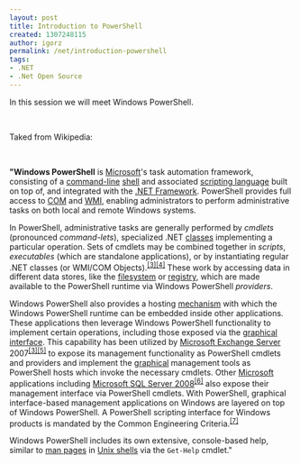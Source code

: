 ```yaml
---
layout: post
title: Introduction to PowerShell
created: 1307248115
author: igorz
permalink: /net/introduction-powershell
tags:
- .NET
- .Net Open Source
---
```

<p>In this session we will meet Windows PowerShell.</p>
<p>&nbsp;</p>
<p>Taked from Wikipedia:</p>
<p>&nbsp;</p>
<p><b>&quot;Windows PowerShell</b> is <a href="http://en.wikipedia.org/wiki/Microsoft" title="Microsoft">Microsoft</a>'s task automation framework, consisting of a <a href="http://en.wikipedia.org/wiki/Command-line_interface" title="Command-line interface">command-line</a> <a href="http://en.wikipedia.org/wiki/Shell_%28computing%29" title="Shell (computing)">shell</a> and associated <a href="http://en.wikipedia.org/wiki/Scripting_language" title="Scripting language">scripting language</a> built on top of, and integrated with the <a href="http://en.wikipedia.org/wiki/.NET_Framework" title=".NET Framework">.NET Framework</a>. PowerShell provides full access to <a href="http://en.wikipedia.org/wiki/Component_Object_Model" title="Component Object Model">COM</a> and <a href="http://en.wikipedia.org/wiki/Windows_Management_Instrumentation" title="Windows Management Instrumentation">WMI</a>, enabling administrators to perform administrative tasks on both local and remote Windows systems.</p>
<p>In PowerShell, administrative tasks are generally performed by <i>cmdlets</i> (pronounced <i>command-lets</i>), specialized .NET <a href="http://en.wikipedia.org/wiki/Class_%28computer_science%29" title="Class (computer science)" class="mw-redirect">classes</a> implementing a particular operation. Sets of cmdlets may be combined together in <i>scripts</i>, <i>executables</i> (which are standalone applications), or by instantiating regular .NET classes (or WMI/COM Objects).<sup id="cite_ref-how_2-0" class="reference"><a href="http://en.wikipedia.org/wiki/Windows_PowerShell#cite_note-how-2"><span>[</span>3<span>]</span></a></sup><sup id="cite_ref-MSDN_3-0" class="reference"><a href="http://en.wikipedia.org/wiki/Windows_PowerShell#cite_note-MSDN-3"><span>[</span>4<span>]</span></a></sup> These work by accessing data in different data stores, like the <a href="http://en.wikipedia.org/wiki/Filesystem" title="Filesystem" class="mw-redirect">filesystem</a> or <a href="http://en.wikipedia.org/wiki/Windows_Registry" title="Windows Registry">registry</a>, which are made available to the PowerShell runtime via Windows PowerShell <i>providers</i>.</p>
<p>Windows PowerShell also provides a hosting <a href="http://en.wikipedia.org/wiki/API" title="API" class="mw-redirect">mechanism</a>  with which the Windows PowerShell runtime can be embedded inside other  applications. These applications then leverage Windows PowerShell  functionality to implement certain operations, including those exposed  via the <a href="http://en.wikipedia.org/wiki/Graphical_user_interface" title="Graphical user interface">graphical interface</a>. This capability has been utilized by <a href="http://en.wikipedia.org/wiki/Microsoft_Exchange_Server" title="Microsoft Exchange Server">Microsoft Exchange Server</a> 2007<sup id="cite_ref-how_2-1" class="reference"><a href="http://en.wikipedia.org/wiki/Windows_PowerShell#cite_note-how-2"><span>[</span>3<span>]</span></a></sup><sup id="cite_ref-4" class="reference"><a href="http://en.wikipedia.org/wiki/Windows_PowerShell#cite_note-4"><span>[</span>5<span>]</span></a></sup> to expose its management functionality as PowerShell cmdlets and providers and implement the <a href="http://en.wikipedia.org/wiki/Graphical_User_Interface" title="Graphical User Interface" class="mw-redirect">graphical</a> management tools as PowerShell hosts which invoke the necessary cmdlets. Other <a href="http://en.wikipedia.org/wiki/Microsoft" title="Microsoft">Microsoft</a> applications including <a href="http://en.wikipedia.org/wiki/Microsoft_SQL_Server_2008" title="Microsoft SQL Server 2008" class="mw-redirect">Microsoft SQL Server 2008</a><sup id="cite_ref-5" class="reference"><a href="http://en.wikipedia.org/wiki/Windows_PowerShell#cite_note-5"><span>[</span>6<span>]</span></a></sup>  also expose their management interface via PowerShell cmdlets. With  PowerShell, graphical interface-based management applications on Windows  are layered on top of Windows PowerShell. A PowerShell scripting  interface for Windows products is mandated by the Common Engineering  Criteria.<sup id="cite_ref-6" class="reference"><a href="http://en.wikipedia.org/wiki/Windows_PowerShell#cite_note-6"><span>[</span>7<span>]</span></a></sup></p>
<p>Windows PowerShell includes its own extensive, console-based help, similar to <a href="http://en.wikipedia.org/wiki/Manual_page_%28Unix%29" title="Manual page (Unix)" class="mw-redirect">man pages</a> in <a href="http://en.wikipedia.org/wiki/Unix_shell" title="Unix shell">Unix shells</a> via the <code>Get-Help</code> cmdlet.&quot;</p>
<p>&nbsp;</p>
<p>&nbsp;</p>
<p>&nbsp;</p>
